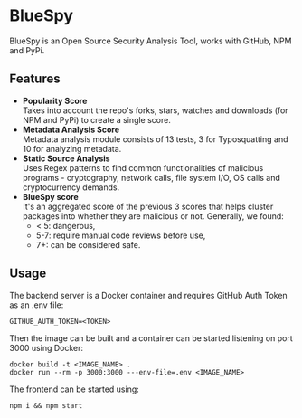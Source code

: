 # BlueSpy

BlueSpy is an Open Source Security Analysis Tool, works with GitHub, NPM and PyPi.

## Features

- **Popularity Score** <br />
Takes into account the repo's forks, stars, watches and downloads (for NPM and PyPi) to create a single score.
- **Metadata Analysis Score** <br />
Metadata analysis module consists of 13 tests, 3 for Typosquatting and 10 for analyzing metadata.
- **Static Source Analysis** <br />
Uses Regex patterns to find common functionalities of malicious programs - cryptography, network calls, file system I/O, OS calls and cryptocurrency demands.
- **BlueSpy score** <br />
It's an aggregated score of the previous 3 scores that helps  cluster packages into whether they are malicious or not. Generally, we found:
  - < 5: dangerous, 
  - 5-7: require manual code reviews before use,
  - 7+: can be considered safe.

## Usage

The backend server is a Docker container and requires GitHub Auth Token as an .env file:
```
GITHUB_AUTH_TOKEN=<TOKEN>
```
Then the image can be built and a container can be started listening on port 3000 using Docker:

```
docker build -t <IMAGE_NAME> .
docker run --rm -p 3000:3000 ---env-file=.env <IMAGE_NAME>
```

The frontend can be started using:
```
npm i && npm start
```
